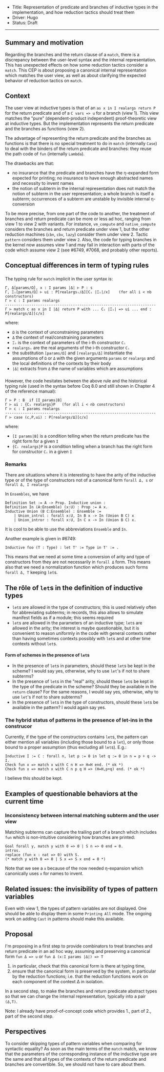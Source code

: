 - Title: Representation of predicate and branches of inductive types in the implementation, and how reduction tactics should treat them
- Driver: Hugo
- Status: Draft

----

## Summary and motivation

Regarding the branches and the return clause of a `match`, there is a discrepancy between the user-level syntax and the internal representation. This has unexpected effects on how some reduction tactics consider a `match`. This CEP is about proposing a canonical internal representation which matches the user view, as well as about clarifying the expected behavior of reduction tactics on `match`.

## Context

The user view at inductive types is that of an `as x in I realargs return P` for the return predicate and of a `C vars => u` for a branch (view 1). This view matches the "pure" (dependent-product independent) proof-theoretic view at inductive types. But the implementation represents the return predicate and the branches as functions (view 2).

The advantage of representing the return predicate and the branches as functions is that there is no special treatment to do in `match` (internally `Case`) to deal with the binders of the return predicate and branches: they reuse the path code of `fun` (internally `Lambda`).

The drawbacks are that:
- no insurance that the predicate and branches have the η-expanded form expected for printing; no insurance to have enough abstracted names and necessity to invent names
- the notion of subterm in the internal representation does not match the notion of subterm in the user representation; a whole branch is itself a subterm; occurrences of a subterm are unstable by invisible internal η-conversion

To be more precise, from one part of the code to another, the treatment of branches and return predicate can be more or less ad hoc, ranging from view 1 to view 2 with variants. For instance, `vm_compute` and `native_compute` considers the branches and return predicate under view 1, but the other reduction machines (`cbn`, `cbv`, `lazy`) consider them under view 2. Tactic `pattern` considers them under view `2`. Also, the code for typing branches in the kernel now assumes view 1 and may fail in interaction with parts of the code which assume view 2 (see #6749, #7068, and probably other reports).

## Conceptual differences in term of typing rules

### 

The typing rule for `match` implicit in the user syntax is:
```
Γ, Δ[params/Ω], x : I params |Δ| ⊢ P : s
Γ, Ξᵢ[params/Ω] ⊢ ui : P[realargsᵢ/Δ][Cᵢ |Ξᵢ|/x]    (for all i < nb constructors)
Γ ⊢ c : I params realargs
---------------------------------------------------------------------
Γ ⊢ match c as x in I |Δ| return P with ... Cᵢ |Ξᵢ| => ui ... end : P[realargs/Δ][c/x]
```
where:
- `Ω` is the context of unconstraining parameters
- `Δ` the context of real/constraining parameters
- `Ξᵢ` is the context of parameters of the i-th constructor `Cᵢ`
- `realargsᵢ` are the real arguments of the i-th constructor `Cᵢ`
- the substitution `[params/Ω]` and `[realargs/Δ]` instantiate the assumptions of `Ω` or `Δ` with the given arguments `params` or `realargs` and the local definitions of the contexts by their body
- `|Δ|` extracts from `Δ` the name of variables which are assumptions

###

However, the code hesitates between the above rule and the historical typing rule (used in the syntax before Coq 8.0 and still shown in Chapter 4 of the reference manual):

```
Γ ⊢ P : B  if [I params|B]
Γ ⊢ ui : {Cᵢ realargs}P   (for all i < nb constructors)
Γ ⊢ c : I params realargs
---------------------------------------------------------------------
Γ ⊢ case (c,P,ui) : P[realargs/Δ][c/x]
```
where:
- `[I params|B]` is a condition telling when the return predicate has the right form for a given `I`
- `{Cᵢ realargs}P` is a condition telling when a branch has the right form for constructor `Cᵢ` in a given `I`

### Remarks

There are situations where it is interesting to have the arity of the inductive type or of the type of constructors not of a canonical form `forall Δ, s` or `forall Δ, I realargs`

In `Ensembles`, we have
```coq
Definition Set := A -> Prop. Inductive union :
Definition In (A:Ensemble) (x:U) : Prop := A x.
Inductive Union (B C:Ensemble) : Ensemble :=
    | Union_introl : forall x:U, In B x -> In (Union B C) x
    | Union_intror : forall x:U, In C x -> In (Union B C) x.
```
It is cool to be able to use the abbreviations `Ensemble` and `In`.

Another example is given in #6749:
```coq
Inductive foo (T : Type) : let T' := Type in T' := .
```

This means that we need at some time a conversion of arity and type of constructors from they are not necessarily in `forall Δ` form. This means also that we need a normalization function which produces such forms `forall Δ, T` keeping `let`s.

## The rôle of `let`s in the definition of inductive types

- `let`s are allowed in the type of constructors; this is used relatively often for abbreviating subterms; in records, this also allows to simulate manifest fields as if a module; this seems required
- `let`s are allowed in the parameters of an inductive type; `let`s are allowed in the arity; the interest is maybe questionable, but it is convenient to reason uniformly in the code with general contexts rather than having sometimes contexts possibly with `let`s and at other time contexts without `let`s.

#### Form of schemes in the presence of `let`s

- In the presence of `let`s in parameters, should these `let`s be kept in the scheme? I would say yes, otherwise, why to use `let`'s if not to share subterms?
- In the presence of `let`s in the "real" arity, should these `let`s be kept in the type of the predicate in the scheme? Should they be available in the `return` clause? For the same reasons, I would say yes, otherwise, why to use `let`'s if not to share subterms?
- In the presence of `let`s in the type of constructors, should these `let`s be available in the pattern? I would again say yes.

### The hybrid status of patterns in the presence of let-ins in the construcor

Currently, if the type of the constructors contains `let`s, the pattern can either mention all variables (including those bound to a `let`), or only those bound to a proper assumption (thus excluding all `let`s). E.g.:
```coq
Inductive I := C : forall n, let p := 0 in let q := 0 in n = p + q -> I.
Check fun x => match x with C n H => H=H end. (* ok *)
Check fun x => match x with C n p q H => (H=H,p+q) end. (* ok *)
```
I believe this should be kept.

## Examples of questionable behaviors at the current time

### Inconsistency between internal matching subterm and the user view

Matching subterms can capture the trailing part of a branch which includes `fun` which is non-intuitive considering how branches are printed:
```coq
Goal forall y, match y with 0 => 0 | S n => 0 end = 0.
intros.
replace (fun x : nat => 0) with S.
(* match y with 0 => 0 | S x => S x end = 0 *)
```
Note that we see a `x` because of the now needed η-expansion which canonically uses `x` for names to invent.

## Related issues: the invisibility of types of pattern variables

Even with view 1, the types of pattern variables are not displayed. One should be able to display them in some `Printing All` mode. The ongoing work on adding `Cast` in patterns should make this available.

## Proposal

I'm proposing in a first step to provide combinators to treat branches and return predicate in an ad hoc way, assuming and preserving a canonical form `fun Δ => u` or `fun Δ (x:I params |Δ|) => T`

  1. in particular, check that this canonical form is there at typing time,
  2. ensure that the canonical form is preserved by the system, in particular by the reduction functions; i.e. that the reduction functions work on each component of the context Δ in isolation.

In a second step, to make the branches and return predicate abstract types so that we can change the internal representation, typically into a pair `(Δ,T)`.

Note: I already have proof-of-concept code which provides 1., part of 2., part of the second step.

## Perspectives

To consider skipping types of pattern variables when comparing for syntactic equality? As soon as the main terms of the `match` match, we know that the parameters of the corresponding instance of the inductive type are the same and that all types of the contexts of the return predicate and branches are convertible. So, we should not have to care about them.
